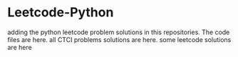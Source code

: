 # Leetcode-Python
adding the python leetcode problem solutions in this repositories. 
The code files are here.
all CTCI problems solutions are here.
some leetcode solutions are here


























































































































































































































































































































































































































































































































































































































































































































































